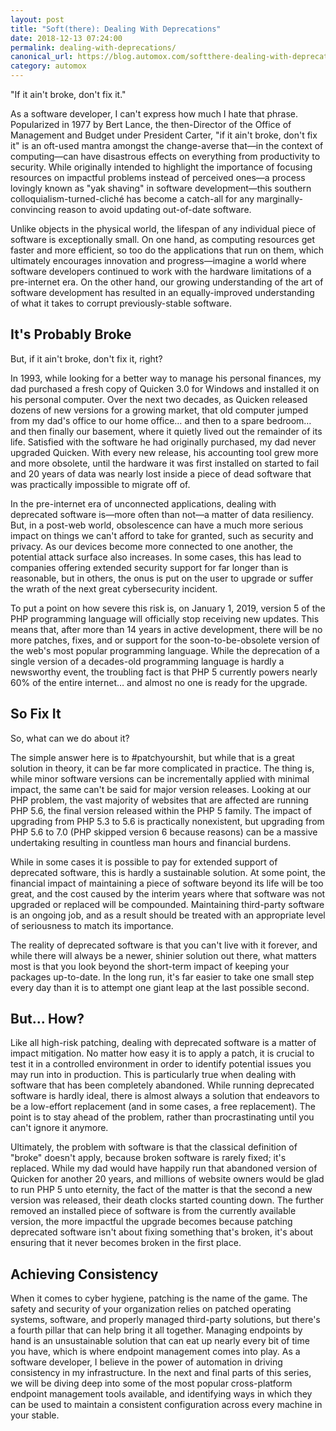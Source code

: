 ```yaml
---
layout: post
title: "Soft(there): Dealing With Deprecations"
date: 2018-12-13 07:24:00
permalink: dealing-with-deprecations/
canonical_url: https://blog.automox.com/softthere-dealing-with-deprecations
category: automox
---
```


"If it ain't broke, don't fix it."

As a software developer, I can't express how much I hate that phrase. Popularized in 1977 by Bert Lance, the then-Director of the Office of Management and Budget under President Carter, "if it ain't broke, don't fix it" is an oft-used mantra amongst the change-averse that—in the context of computing—can have disastrous effects on everything from productivity to security. While originally intended to highlight the importance of focusing resources on impactful problems instead of perceived ones—a process lovingly known as "yak shaving" in software development—this southern colloquialism-turned-cliché has become a catch-all for any marginally-convincing reason to avoid updating out-of-date software.

Unlike objects in the physical world, the lifespan of any individual piece of software is exceptionally small. On one hand, as computing resources get faster and more efficient, so too do the applications that run on them, which ultimately encourages innovation and progress—imagine a world where software developers continued to work with the hardware limitations of a pre-internet era. On the other hand, our growing understanding of the art of software development has resulted in an equally-improved understanding of what it takes to corrupt previously-stable software.

## It's Probably Broke

But, if it ain't broke, don't fix it, right?

In 1993, while looking for a better way to manage his personal finances, my dad purchased a fresh copy of Quicken 3.0 for Windows and installed it on his personal computer. Over the next two decades, as Quicken released dozens of new versions for a growing market, that old computer jumped from my dad's office to our home office… and then to a spare bedroom… and then finally our basement, where it quietly lived out the remainder of its life. Satisfied with the software he had originally purchased, my dad never upgraded Quicken. With every new release, his accounting tool grew more and more obsolete, until the hardware it was first installed on started to fail and 20 years of data was nearly lost inside a piece of dead software that was practically impossible to migrate off of.

In the pre-internet era of unconnected applications, dealing with deprecated software is—more often than not—a matter of data resiliency. But, in a post-web world, obsolescence can have a much more serious impact on things we can't afford to take for granted, such as security and privacy. As our devices become more connected to one another, the potential attack surface also increases. In some cases, this has lead to companies offering extended security support for far longer than is reasonable, but in others, the onus is put on the user to upgrade or suffer the wrath of the next great cybersecurity incident.

To put a point on how severe this risk is, on January 1, 2019, version 5 of the PHP programming language will officially stop receiving new updates. This means that, after more than 14 years in active development, there will be no more patches, fixes, and or support for the soon-to-be-obsolete version of the web's most popular programming language. While the deprecation of a single version of a decades-old programming language is hardly a newsworthy event, the troubling fact is that PHP 5 currently powers nearly 60% of the entire internet… and almost no one is ready for the upgrade.

## So Fix It

So, what can we do about it?

The simple answer here is to #patchyourshit, but while that is a great solution in theory, it can be far more complicated in practice. The thing is, while minor software versions can be incrementally applied with minimal impact, the same can't be said for major version releases. Looking at our PHP problem, the vast majority of websites that are affected are running PHP 5.6, the final version released within the PHP 5 family. The impact of upgrading from PHP 5.3 to 5.6 is practically nonexistent, but upgrading from PHP 5.6 to 7.0 (PHP skipped version 6 because reasons) can be a massive undertaking resulting in countless man hours and financial burdens.

While in some cases it is possible to pay for extended support of deprecated software, this is hardly a sustainable solution. At some point, the financial impact of maintaining a piece of software beyond its life will be too great, and the cost caused by the interim years where that software was not upgraded or replaced will be compounded. Maintaining third-party software is an ongoing job, and as a result should be treated with an appropriate level of seriousness to match its importance.

The reality of deprecated software is that you can't live with it forever, and while there will always be a newer, shinier solution out there, what matters most is that you look beyond the short-term impact of keeping your packages up-to-date. In the long run, it's far easier to take one small step every day than it is to attempt one giant leap at the last possible second.

## But… How?

Like all high-risk patching, dealing with deprecated software is a matter of impact mitigation. No matter how easy it is to apply a patch, it is crucial to test it in a controlled environment in order to identify potential issues you may run into in production. This is particularly true when dealing with software that has been completely abandoned. While running deprecated software is hardly ideal, there is almost always a solution that endeavors to be a low-effort replacement (and in some cases, a free replacement). The point is to stay ahead of the problem, rather than procrastinating until you can't ignore it anymore.

Ultimately, the problem with software is that the classical definition of "broke" doesn't apply, because broken software is rarely fixed; it's replaced. While my dad would have happily run that abandoned version of Quicken for another 20 years, and millions of website owners would be glad to run PHP 5 unto eternity, the fact of the matter is that the second a new version was released, their death clocks started counting down. The further removed an installed piece of software is from the currently available version, the more impactful the upgrade becomes because patching deprecated software isn't about fixing something that's broken, it's about ensuring that it never becomes broken in the first place.

## Achieving Consistency

When it comes to cyber hygiene, patching is the name of the game. The safety and security of your organization relies on patched operating systems, software, and properly managed third-party solutions, but there's a fourth pillar that can help bring it all together. Managing endpoints by hand is an unsustainable solution that can eat up nearly every bit of time you have, which is where endpoint management comes into play. As a software developer, I believe in the power of automation in driving consistency in my infrastructure. In the next and final parts of this series, we will be diving deep into some of the most popular cross-platform endpoint management tools available, and identifying ways in which they can be used to maintain a consistent configuration across every machine in your stable.